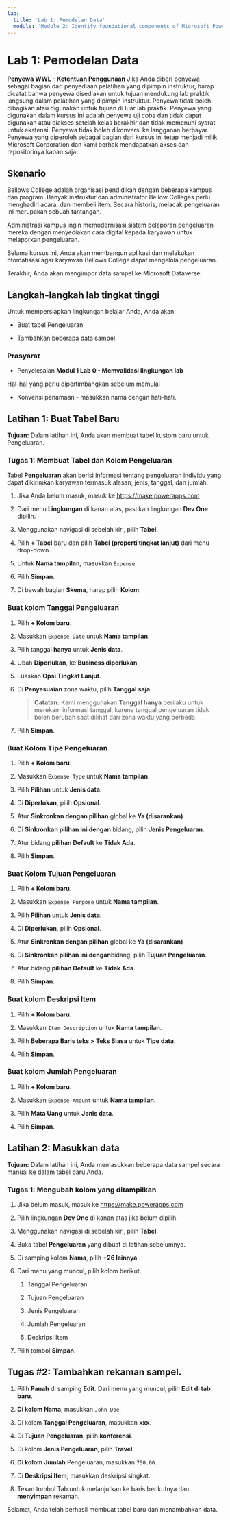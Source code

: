 ```yaml
---
lab:
  title: 'Lab 1: Pemodelan Data'
  module: 'Module 2: Identify foundational components of Microsoft Power Platform'
---
```


# Lab 1: Pemodelan Data

**Penyewa WWL - Ketentuan Penggunaan** Jika Anda diberi penyewa sebagai bagian dari penyediaan pelatihan yang dipimpin instruktur, harap dicatat bahwa penyewa disediakan untuk tujuan mendukung lab praktik langsung dalam pelatihan yang dipimpin instruktur. Penyewa tidak boleh dibagikan atau digunakan untuk tujuan di luar lab praktik. Penyewa yang digunakan dalam kursus ini adalah penyewa uji coba dan tidak dapat digunakan atau diakses setelah kelas berakhir dan tidak memenuhi syarat untuk ekstensi. Penyewa tidak boleh dikonversi ke langganan berbayar. Penyewa yang diperoleh sebagai bagian dari kursus ini tetap menjadi milik Microsoft Corporation dan kami berhak mendapatkan akses dan repositorinya kapan saja. 

## Skenario

Bellows College adalah organisasi pendidikan dengan beberapa kampus dan program. Banyak instruktur dan administrator Bellow Colleges perlu menghadiri acara, dan membeli item. Secara historis, melacak pengeluaran ini merupakan sebuah tantangan. 

Administrasi kampus ingin memodernisasi sistem pelaporan pengeluaran mereka dengan menyediakan cara digital kepada karyawan untuk melaporkan pengeluaran. 

Selama kursus ini, Anda akan membangun aplikasi dan melakukan otomatisasi agar karyawan Bellows College dapat mengelola pengeluaran.

Terakhir, Anda akan mengimpor data sampel ke Microsoft Dataverse.

## Langkah-langkah lab tingkat tinggi

Untuk mempersiapkan lingkungan belajar Anda, Anda akan:

- Buat tabel Pengeluaran

- Tambahkan beberapa data sampel. 

### Prasyarat

- Penyelesaian **Modul 1 Lab 0 - Memvalidasi lingkungan lab**

Hal-hal yang perlu dipertimbangkan sebelum memulai

- Konvensi penamaan - masukkan nama dengan hati-hati.

## Latihan 1: Buat Tabel Baru

**Tujuan:** Dalam latihan ini, Anda akan membuat tabel kustom baru untuk Pengeluaran.

### Tugas 1: Membuat Tabel dan Kolom Pengeluaran

Tabel **Pengeluaran** akan berisi informasi tentang pengeluaran individu yang dapat dikirimkan karyawan termasuk alasan, jenis, tanggal, dan jumlah.

1. Jika Anda belum masuk, masuk ke https://make.powerapps.com

1. Dari menu **Lingkungan** di kanan atas, pastikan lingkungan **Dev One** dipilih.

1. Menggunakan navigasi di sebelah kiri, pilih **Tabel**.

1. Pilih **+ Tabel** baru dan pilih **Tabel (properti tingkat lanjut)** dari menu drop-down.

1. Untuk **Nama tampilan**, masukkan `Expense`

1. Pilih **Simpan**.

1. Di bawah bagian **Skema**, harap pilih **Kolom**.

### Buat kolom Tanggal Pengeluaran

1. Pilih **+ Kolom baru**.

1. Masukkan `Expense Date` untuk **Nama tampilan**.

1. Pilih tanggal **hanya** untuk **Jenis data**.

1. Ubah **Diperlukan**, ke **Business diperlukan**.

1. Luaskan **Opsi Tingkat Lanjut**.

1. Di **Penyesuaian** zona waktu, pilih **Tanggal saja**.

    >**Catatan:** Kami menggunakan **Tanggal hanya** perilaku untuk merekam informasi tanggal, karena tanggal pengeluaran tidak boleh berubah saat dilihat dari zona waktu yang berbeda.

1. Pilih **Simpan**.

### Buat Kolom Tipe Pengeluaran

1. Pilih **+ Kolom baru**.

1. Masukkan `Expense Type` untuk **Nama tampilan**.

1. Pilih **Pilihan** untuk **Jenis data**.

1. Di **Diperlukan**, pilih **Opsional**.

1. Atur **Sinkronkan dengan pilihan** global ke **Ya (disarankan)**

1. Di **Sinkronkan pilihan ini dengan** bidang, pilih **Jenis Pengeluaran**.

1. Atur bidang **pilihan Default** ke **Tidak Ada**.

1. Pilih **Simpan**.

### Buat Kolom Tujuan Pengeluaran

1. Pilih **+ Kolom baru**.

1. Masukkan `Expense Purpose` untuk **Nama tampilan**.

1. Pilih **Pilihan** untuk **Jenis data**.

1. Di **Diperlukan**, pilih **Opsional**.

1. Atur **Sinkronkan dengan pilihan** global ke **Ya (disarankan)**

1. Di **Sinkronkan pilihan ini dengan**bidang, pilih **Tujuan Pengeluaran**.

1. Atur bidang **pilihan Default** ke **Tidak Ada**.

1. Pilih **Simpan**.

### Buat kolom Deskripsi Item

1. Pilih **+ Kolom baru**.

1. Masukkan `Item Description` untuk **Nama tampilan**.

1. Pilih **Beberapa Baris teks &gt; Teks Biasa** untuk **Tipe data**.

1. Pilih **Simpan**.

### Buat kolom Jumlah Pengeluaran

1. Pilih **+ Kolom baru**.

1. Masukkan `Expense Amount` untuk **Nama tampilan**.

1. Pilih **Mata Uang** untuk **Jenis data**.

1. Pilih **Simpan**.

 
## Latihan 2: Masukkan data

**Tujuan:** Dalam latihan ini, Anda memasukkan beberapa data sampel secara manual ke dalam tabel baru Anda. 

### Tugas 1: Mengubah kolom yang ditampilkan

1. Jika belum masuk, masuk ke https://make.powerapps.com

1. Pilih lingkungan **Dev One** di kanan atas jika belum dipilih.

1. Menggunakan navigasi di sebelah kiri, pilih **Tabel**.

1. Buka tabel **Pengeluaran** yang dibuat di latihan sebelumnya.

1. Di samping kolom **Nama**, pilih **+26 lainnya**.

1. Dari menu yang muncul, pilih kolom berikut.

    1. Tanggal Pengeluaran

    2. Tujuan Pengeluaran 

    3. Jenis Pengeluaran

    4. Jumlah Pengeluaran

    5. Deskripsi Item

1. Pilih tombol **Simpan**.

## Tugas #2: Tambahkan rekaman sampel.

1. Pilih **Panah** di samping **Edit**. Dari menu yang muncul, pilih **Edit di tab baru**.

1. **Di kolom Nama**, masukkan `John Doe`.

1. Di kolom **Tanggal Pengeluaran**, masukkan **xxx**.

1. Di **Tujuan Pengeluaran**, pilih **konferensi**.

1. Di kolom **Jenis Pengeluaran**, pilih **Travel**.

1. **Di kolom Jumlah** Pengeluaran, masukkan `750.00`.

1. Di **Deskripsi Item**, masukkan deskripsi singkat.

1. Tekan tombol Tab untuk melanjutkan ke baris berikutnya dan **menyimpan** rekaman.

Selamat, Anda telah berhasil membuat tabel baru dan menambahkan data.



